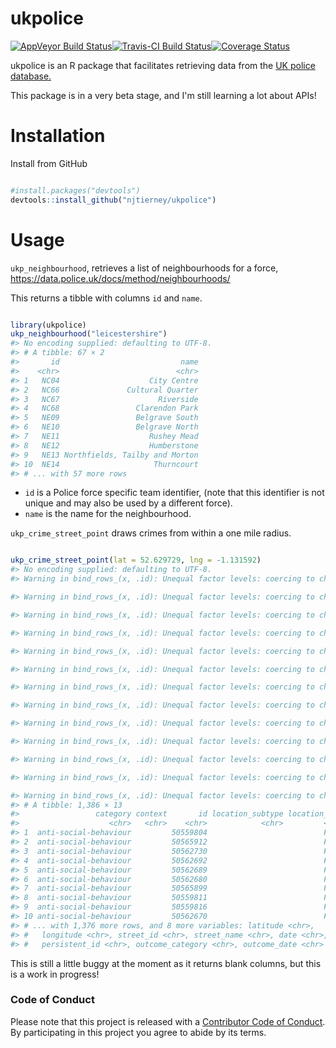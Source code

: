 
<!-- README.md is generated from README.Rmd. Please edit that file -->
ukpolice
========

[![AppVeyor Build Status](https://ci.appveyor.com/api/projects/status/github/njtierney/ukpolice?branch=master&svg=true)](https://ci.appveyor.com/project/njtierney/ukpolice)[![Travis-CI Build Status](https://travis-ci.org/njtierney/ukpolice.svg?branch=master)](https://travis-ci.org/njtierney/ukpolice)[![Coverage Status](https://img.shields.io/codecov/c/github/njtierney/ukpolice/master.svg)](https://codecov.io/github/njtierney/ukpolice?branch=master)

ukpolice is an R package that facilitates retrieving data from the [UK police database.](https://data.police.uk/)

This package is in a very beta stage, and I'm still learning a lot about APIs!

Installation
============

Install from GitHub

``` r

#install.packages("devtools")
devtools::install_github("njtierney/ukpolice")
```

Usage
=====

`ukp_neighbourhood`, retrieves a list of neighbourhoods for a force, <https://data.police.uk/docs/method/neighbourhoods/>

This returns a tibble with columns `id` and `name`.

``` r

library(ukpolice)
ukp_neighbourhood("leicestershire")
#> No encoding supplied: defaulting to UTF-8.
#> # A tibble: 67 × 2
#>       id                           name
#>    <chr>                          <chr>
#> 1   NC04                    City Centre
#> 2   NC66               Cultural Quarter
#> 3   NC67                      Riverside
#> 4   NC68                 Clarendon Park
#> 5   NE09                 Belgrave South
#> 6   NE10                 Belgrave North
#> 7   NE11                    Rushey Mead
#> 8   NE12                    Humberstone
#> 9   NE13 Northfields, Tailby and Morton
#> 10  NE14                     Thurncourt
#> # ... with 57 more rows
```

-   `id` is a Police force specific team identifier, (note that this identifier is not unique and may also be used by a different force).
-   `name` is the name for the neighbourhood.

`ukp_crime_street_point` draws crimes from within a one mile radius.

``` r

ukp_crime_street_point(lat = 52.629729, lng = -1.131592)
#> No encoding supplied: defaulting to UTF-8.
#> Warning in bind_rows_(x, .id): Unequal factor levels: coercing to character

#> Warning in bind_rows_(x, .id): Unequal factor levels: coercing to character

#> Warning in bind_rows_(x, .id): Unequal factor levels: coercing to character

#> Warning in bind_rows_(x, .id): Unequal factor levels: coercing to character

#> Warning in bind_rows_(x, .id): Unequal factor levels: coercing to character

#> Warning in bind_rows_(x, .id): Unequal factor levels: coercing to character

#> Warning in bind_rows_(x, .id): Unequal factor levels: coercing to character

#> Warning in bind_rows_(x, .id): Unequal factor levels: coercing to character

#> Warning in bind_rows_(x, .id): Unequal factor levels: coercing to character

#> Warning in bind_rows_(x, .id): Unequal factor levels: coercing to character

#> Warning in bind_rows_(x, .id): Unequal factor levels: coercing to character

#> Warning in bind_rows_(x, .id): Unequal factor levels: coercing to character

#> Warning in bind_rows_(x, .id): Unequal factor levels: coercing to character
#> # A tibble: 1,386 × 13
#>                 category context       id location_subtype location_type
#>                    <chr>   <chr>    <chr>            <chr>         <chr>
#> 1  anti-social-behaviour         50559804                          Force
#> 2  anti-social-behaviour         50565912                          Force
#> 3  anti-social-behaviour         50562730                          Force
#> 4  anti-social-behaviour         50562692                          Force
#> 5  anti-social-behaviour         50562689                          Force
#> 6  anti-social-behaviour         50562680                          Force
#> 7  anti-social-behaviour         50565899                          Force
#> 8  anti-social-behaviour         50559811                          Force
#> 9  anti-social-behaviour         50559816                          Force
#> 10 anti-social-behaviour         50562670                          Force
#> # ... with 1,376 more rows, and 8 more variables: latitude <chr>,
#> #   longitude <chr>, street_id <chr>, street_name <chr>, date <chr>,
#> #   persistent_id <chr>, outcome_category <chr>, outcome_date <chr>
```

This is still a little buggy at the moment as it returns blank columns, but this is a work in progress!

### Code of Conduct

Please note that this project is released with a [Contributor Code of Conduct](CONDUCT.md). By participating in this project you agree to abide by its terms.
